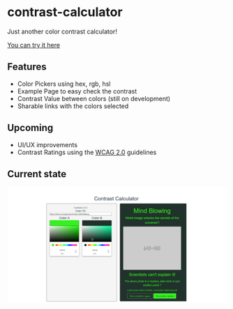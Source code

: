 # contrast-calculator
Just another color contrast calculator!

[You can try it here](https://achimoraites.github.io/contrast-calculator/#/)

## Features
- Color Pickers using hex, rgb, hsl
- Example Page to easy check the contrast
- Contrast Value between colors (still on development)
- Sharable links with the colors selected

## Upcoming
- UI/UX improvements
- Contrast Ratings using the [WCAG 2.0](https://www.w3.org/TR/UNDERSTANDING-WCAG20/visual-audio-contrast-contrast.html) guidelines

## Current state

<img src ="./showcase/current-state.png" />
